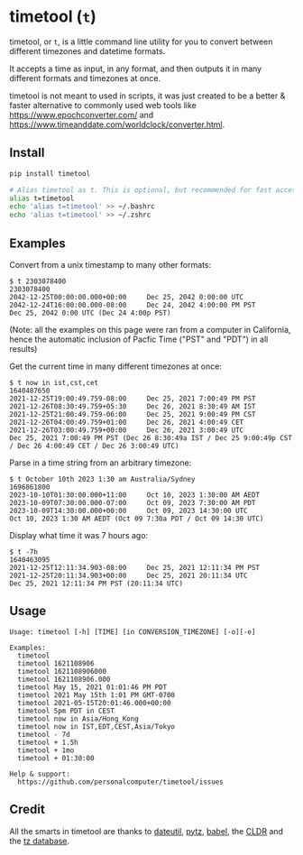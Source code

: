 # timetool (`t`)

timetool, or `t`, is a little command line utility for you to convert between different timezones and datetime
formats.

It accepts a time as input, in any format, and then outputs it in many different formats and timezones at once.

timetool is not meant to used in scripts, it was just created to be a better & faster alternative to commonly used web
tools like https://www.epochconverter.com/ and https://www.timeanddate.com/worldclock/converter.html.

## Install

```sh
pip install timetool

# Alias timetool as t. This is optional, but recommended for fast access.
alias t=timetool
echo 'alias t=timetool' >> ~/.bashrc
echo 'alias t=timetool' >> ~/.zshrc
```

## Examples

Convert from a unix timestamp to many other formats:
```
$ t 2303078400
2303078400
2042-12-25T00:00:00.000+00:00     Dec 25, 2042 0:00:00 UTC
2042-12-24T16:00:00.000-08:00     Dec 24, 2042 4:00:00 PM PST
Dec 25, 2042 0:00 UTC (Dec 24 4:00p PST)
```
(Note: all the examples on this page were ran from a computer in California, hence the automatic inclusion of Pacfic
Time ("PST" and "PDT") in all results)

Get the current time in many different timezones at once:
```
$ t now in ist,cst,cet
1640487650
2021-12-25T19:00:49.759-08:00     Dec 25, 2021 7:00:49 PM PST
2021-12-26T08:30:49.759+05:30     Dec 26, 2021 8:30:49 AM IST
2021-12-25T21:00:49.759-06:00     Dec 25, 2021 9:00:49 PM CST
2021-12-26T04:00:49.759+01:00     Dec 26, 2021 4:00:49 CET
2021-12-26T03:00:49.759+00:00     Dec 26, 2021 3:00:49 UTC
Dec 25, 2021 7:00:49 PM PST (Dec 26 8:30:49a IST / Dec 25 9:00:49p CST / Dec 26 4:00:49 CET / Dec 26 3:00:49 UTC)
```

Parse in a time string from an arbitrary timezone:
```
$ t October 10th 2023 1:30 am Australia/Sydney
1696861800
2023-10-10T01:30:00.000+11:00     Oct 10, 2023 1:30:00 AM AEDT
2023-10-09T07:30:00.000-07:00     Oct 09, 2023 7:30:00 AM PDT
2023-10-09T14:30:00.000+00:00     Oct 09, 2023 14:30:00 UTC
Oct 10, 2023 1:30 AM AEDT (Oct 09 7:30a PDT / Oct 09 14:30 UTC)
```

Display what time it was 7 hours ago:
```
$ t -7h
1640463095
2021-12-25T12:11:34.903-08:00     Dec 25, 2021 12:11:34 PM PST
2021-12-25T20:11:34.903+00:00     Dec 25, 2021 20:11:34 UTC
Dec 25, 2021 12:11:34 PM PST (20:11:34 UTC)
```

## Usage

```
Usage: timetool [-h] [TIME] [in CONVERSION_TIMEZONE] [-o][-e]

Examples:
  timetool
  timetool 1621108906
  timetool 1621108906000
  timetool 1621108906.000
  timetool May 15, 2021 01:01:46 PM PDT
  timetool 2021 May 15th 1:01 PM GMT-0700
  timetool 2021-05-15T20:01:46.000+00:00
  timetool 5pm PDT in CEST
  timetool now in Asia/Hong_Kong
  timetool now in IST,EDT,CEST,Asia/Tokyo
  timetool - 7d
  timetool + 1.5h
  timetool + 1mo
  timetool + 01:30:00

Help & support:
  https://github.com/personalcomputer/timetool/issues
```

## Credit

All the smarts in timetool are thanks to [dateutil](https://github.com/dateutil/dateutil), [pytz](https://pythonhosted.org/pytz/), [babel](https://github.com/python-babel/babel), the [CLDR](https://cldr.unicode.org/) and the [tz database](https://www.iana.org/time-zones).
